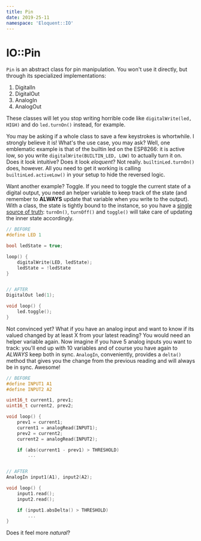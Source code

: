 ```yaml
---
title: Pin
date: 2019-25-11
namespace: 'Eloquent::IO'
---
```


# IO::Pin

`Pin` is an abstract class for pin manipulation. You won't use it directly,
but through its specialized implementations:

 1. DigitalIn
 2. DigitalOut
 3. AnalogIn
 4. AnalogOut
 
These classes will let you stop writing horrible code like `digitalWrite(led, HIGH)`
and do `led.turnOn()` instead, for example.

You may be asking if a whole class to save a few keystrokes is whortwhile. I strongly
believe it is! 
What's the use case, you may ask? Well, one emblematic example is that of the
builtin led on the ESP8266: it is active low, so you write `digitalWrite(BUILTIN_LED, LOW)`
to actually turn it on. Does it look intuitive? Does it look *eloquent*? Not really.
`builtinLed.turnOn()` does, however. All you need to get it working is calling
`builtinLed.activeLow()` in your setup to hide the reversed logic.

Want another example? Toggle. If you need to toggle the current state of a digital
output, you need an helper variable to keep track of the state (and remember to **ALWAYS**
update that variable when you write to the output). With a class, the state is 
tightly bound to the instance, so you have a [single source of truth](https://en.wikipedia.org/wiki/Single_source_of_truth):
`turnOn()`, `turnOff()` and `toggle()` will take care of updating the inner state accordingly.

```c
// BEFORE
#define LED 1

bool ledState = true;

loop() {
    digitalWrite(LED, ledState);
    ledState = !ledState
}


// AFTER
DigitalOut led(1);

void loop() {
    led.toggle();
}
```

Not convinced yet? What if you have an analog input and want to know if its valued
changed by at least X from your latest reading? You would need an helper variable
again. Now imagine if you have 5 analog inputs you want to track: you'll end up
with 10 variables and of course you have again to *ALWAYS* keep both in sync.
`AnalogIn`, conveniently, provides a `delta()` method that gives you the change
from the previous reading and will always be in sync. Awesome!

```c
// BEFORE
#define INPUT1 A1
#define INPUT2 A2

uint16_t current1, prev1;
uint16_t current2, prev2;

void loop() {
    prev1 = current1;
    current1 = analogRead(INPUT1);
    prev2 = current2;
    current2 = analogRead(INPUT2);

    if (abs(current1 - prev1) > THRESHOLD)
        ...


// AFTER
AnalogIn input1(A1), input2(A2);

void loop() {
    input1.read();
    input2.read();

    if (input1.absDelta() > THRESHOLD)
        ...
}
```


Does it feel more *natural*?